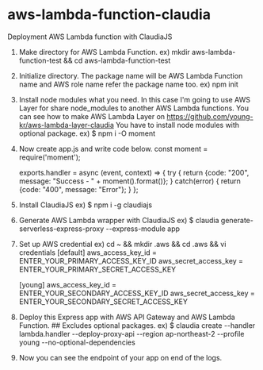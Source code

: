 # aws-lambda-function-claudia
Deployment AWS Lambda function with ClaudiaJS

1. Make directory for AWS Lambda Function.
ex) mkdir aws-lambda-function-test && cd aws-lambda-function-test

2. Initialize directory. The package name will be AWS Lambda Function name and AWS role name refer the package name too.
ex) npm init

3. Install node modules what you need. In this case I'm going to use AWS Layer for share node_modules to another AWS Lambda functions. You can see how to make AWS Lambda Layer on https://github.com/young-kr/aws-lambda-layer-claudia
You have to install node modules with optional package.
ex) $ npm i -O moment

4. Now create app.js and write code below.
	const moment = require('moment');

	exports.handler = async (event, context) => {
		try {
			return {code: "200", message: "Success - " + moment().format()};
		} catch(error) {
			return {code: "400", message: "Error"};
		}
	};

5. Install ClaudiaJS
ex) $ npm i -g claudiajs

6. Generate AWS Lambda wrapper with ClaudiaJS
ex) $ claudia generate-serverless-express-proxy --express-module app

7. Set up AWS credential
ex) cd ~ && mkdir .aws && cd .aws && vi credentials
	[default]
	aws_access_key_id = ENTER_YOUR_PRIMARY_ACCESS_KEY_ID
	aws_secret_access_key = ENTER_YOUR_PRIMARY_SECRET_ACCESS_KEY

	[young]
	aws_access_key_id = ENTER_YOUR_SECONDARY_ACCESS_KEY_ID
	aws_secret_access_key = ENTER_YOUR_SECONDARY_SECRET_ACCESS_KEY

8. Deploy this Express app with AWS API Gateway and AWS Lambda Function. ## Excludes optional packages.
ex) $ claudia create --handler lambda.handler --deploy-proxy-api --region ap-northeast-2 --profile young --no-optional-dependencies

9. Now you can see the endpoint of your app on end of the logs.
